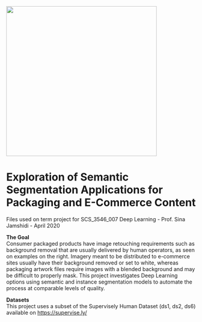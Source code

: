<img class="img-responsive" src = "https://deploy-pdf.s3.amazonaws.com/utscs.png" width="400"/>

# Exploration of Semantic Segmentation Applications for Packaging and E-Commerce Content
Files used on term project for SCS_3546_007 Deep Learning - Prof. Sina Jamshidi - April 2020


<b>The Goal</b>
<br>
Consumer packaged products have image retouching requirements such as background removal that are usually delivered by human operators, as seen on examples on the right.
Imagery meant to be distributed to e-commerce sites usually have their background removed or set to white, whereas packaging artwork files require images with a blended background and may be difficult to properly mask.
This project investigates Deep Learning options using semantic and instance segmentation models to automate the process at comparable levels of quality.<br>

<b>Datasets</b><br>
This project uses a subset of the Supervisely Human Dataset (ds1, ds2, ds6) available on https://supervise.ly/
 
